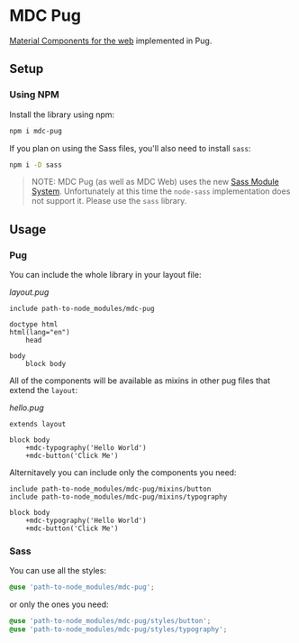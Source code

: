 # MDC Pug

[Material Components for the web](https://github.com/material-components/material-components-web) implemented in Pug.

## Setup

### Using NPM

Install the library using npm:

```sh
npm i mdc-pug
```

If you plan on using the Sass files, you'll also need to install `sass`:

```sh
npm i -D sass
```

> NOTE: MDC Pug (as well as MDC Web) uses the new [Sass Module System](https://sass-lang.com/blog/the-module-system-is-launched). Unfortunately at this time the `node-sass` implementation does not support it. Please use the `sass` library.

## Usage

### Pug

You can include the whole library in your layout file:

*layout.pug*
```pug
include path-to-node_modules/mdc-pug

doctype html
html(lang="en")
    head

body
    block body
```

All of the components will be available as mixins in other pug files that extend the `layout`:

*hello.pug*
```pug
extends layout

block body
    +mdc-typography('Hello World')
    +mdc-button('Click Me')
```

Alternitavely you can include only the components you need:

```pug
include path-to-node_modules/mdc-pug/mixins/button
include path-to-node_modules/mdc-pug/mixins/typography

block body
    +mdc-typography('Hello World')
    +mdc-button('Click Me')
```

### Sass

You can use all the styles:

```scss
@use 'path-to-node_modules/mdc-pug';
```

or only the ones you need:

```scss
@use 'path-to-node_modules/mdc-pug/styles/button';
@use 'path-to-node_modules/mdc-pug/styles/typography';
```